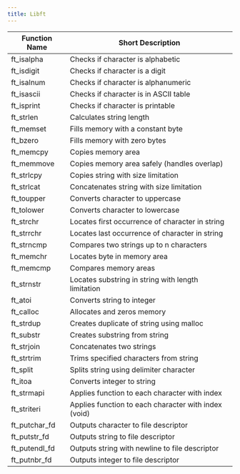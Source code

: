 ```yaml
---
title: Libft
---
```


| Function Name | Short Description |
|--------------|-------------------|
| ft_isalpha | Checks if character is alphabetic |
| ft_isdigit | Checks if character is a digit |
| ft_isalnum | Checks if character is alphanumeric |
| ft_isascii | Checks if character is in ASCII table |
| ft_isprint | Checks if character is printable |
| ft_strlen | Calculates string length |
| ft_memset | Fills memory with a constant byte |
| ft_bzero | Fills memory with zero bytes |
| ft_memcpy | Copies memory area |
| ft_memmove | Copies memory area safely (handles overlap) |
| ft_strlcpy | Copies string with size limitation |
| ft_strlcat | Concatenates string with size limitation |
| ft_toupper | Converts character to uppercase |
| ft_tolower | Converts character to lowercase |
| ft_strchr | Locates first occurrence of character in string |
| ft_strrchr | Locates last occurrence of character in string |
| ft_strncmp | Compares two strings up to n characters |
| ft_memchr | Locates byte in memory area |
| ft_memcmp | Compares memory areas |
| ft_strnstr | Locates substring in string with length limitation |
| ft_atoi | Converts string to integer |
| ft_calloc | Allocates and zeros memory |
| ft_strdup | Creates duplicate of string using malloc |
| ft_substr | Creates substring from string |
| ft_strjoin | Concatenates two strings |
| ft_strtrim | Trims specified characters from string |
| ft_split | Splits string using delimiter character |
| ft_itoa | Converts integer to string |
| ft_strmapi | Applies function to each character with index |
| ft_striteri | Applies function to each character with index (void) |
| ft_putchar_fd | Outputs character to file descriptor |
| ft_putstr_fd | Outputs string to file descriptor |
| ft_putendl_fd | Outputs string with newline to file descriptor |
| ft_putnbr_fd | Outputs integer to file descriptor |